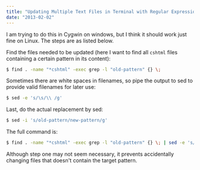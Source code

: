 ```yaml
---
title: "Updating Multiple Text Files in Terminal with Regular Expression"
date: "2013-02-02"
---
```


I am trying to do this in Cygwin on windows, but I think it should work just fine on Linux. The steps are as listed below.

Find the files needed to be updated (here I want to find all `cshtml` files containing a certain pattern in its content):

```bash
$ find . -name "*cshtml" -exec grep -l "old-pattern" {} \;
```

Sometimes there are white spaces in filenames, so pipe the output to sed to provide valid filenames for later use:

```bash
$ sed -e 's/\s/\\ /g'
```

Last, do the actual replacement by sed:

```bash
$ sed -i 's/old-pattern/new-pattern/g'
```

The full command is:

```bash
$ find . -name "*cshtml" -exec grep -l "old-pattern" {} \; | sed -e 's/\s/\\ /g' | sed -i 's/old-pattern/new-pattern/g'
```

Although step one may not seem necessary, it prevents accidentally changing files that doesn't contain the target pattern.
